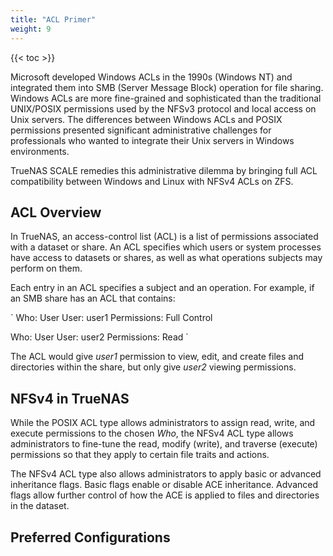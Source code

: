 ```yaml
---
title: "ACL Primer"
weight: 9
---
```


{{< toc >}}

Microsoft developed Windows ACLs in the 1990s (Windows NT) and integrated them into SMB (Server Message Block) operation for file sharing. Windows ACLs are more fine-grained and sophisticated than the traditional UNIX/POSIX permissions used by the NFSv3 protocol and local access on Unix servers. The differences between Windows ACLs and POSIX permissions presented significant administrative challenges for professionals who wanted to integrate their Unix servers in Windows environments.

TrueNAS SCALE remedies this administrative dilemma by bringing full ACL compatibility between Windows and Linux with NFSv4 ACLs on ZFS.

## ACL Overview

In TrueNAS, an access-control list (ACL) is a list of permissions associated with a dataset or share. An ACL specifies which users or system processes have access to datasets or shares, as well as what operations subjects may perform on them. 

Each entry in an ACL specifies a subject and an operation. For example, if an SMB share has an ACL that contains: 

`
Who: User
User: user1
Permissions: Full Control

Who: User
User: user2
Permissions: Read
`

The ACL would give *user1* permission to view, edit, and create files and directories within the share, but only give *user2* viewing permissions.

## NFSv4 in TrueNAS

While the POSIX ACL type allows administrators to assign read, write, and execute permissions to the chosen *Who*, the NFSv4 ACL type allows administrators to fine-tune the read, modify (write), and traverse (execute) permissions so that they apply to certain file traits and actions. 

The NFSv4 ACL type also allows administrators to apply basic or advanced inheritance flags. Basic flags enable or disable ACE inheritance. Advanced flags allow further control of how the ACE is applied to files and directories in the dataset.

## Preferred Configurations
